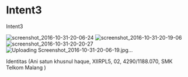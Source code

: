 # Intent3

Intent3

![screenshot_2016-10-31-20-06-24](https://cloud.githubusercontent.com/assets/22785523/19855686/7322cdb2-9fa8-11e6-977a-1a5707cf80ee.jpg)
![screenshot_2016-10-31-20-19-06](https://cloud.githubusercontent.com/assets/22785523/19855687/732d193e-9fa8-11e6-8815-72e4d375ab71.jpg)
![screenshot_2016-10-31-20-20-27](https://cloud.githubusercontent.com/assets/22785523/19855688/7339017c-9fa8-11e6-9b5e-4c20dfa20582.jpg)
![Uploading Screenshot_2016-10-31-20-06-19.jpg…]()


Identitas (Ani satun khusnul haque, XIIRPL5, 02, 4290/1188.070, SMK Telkom Malang )
